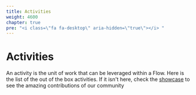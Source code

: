 ```yaml
---
title: Activities
weight: 4600
chapter: true
pre: "<i class=\"fa fa-desktop\" aria-hidden=\"true\"></i> "
---
```


# Activities

An activity is the unit of work that can be leveraged within a Flow. Here is the list of the out of the box activities. If it isn't here, check the [showcase](https://tibcosoftware.github.io/flogo/showcases) to see the amazing contributions of our community